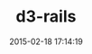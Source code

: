 ---
layout: post
title:  "d3-rails"
repo:   "iblue/d3-rails"
date:   2015-02-18 17:14:19
gemurl: https://github.com/iblue/d3-rails
---
